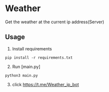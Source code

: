 # Weather

Get the weather at the current ip address(Server)


## Usage

1. Install requirements

`pip install -r requirements.txt`

2. Run [main.py]

`python3 main.py`

3. click https://t.me/Weather_ip_bot
